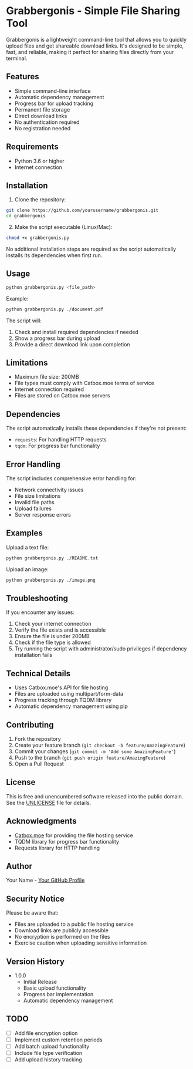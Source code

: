 # Grabbergonis - Simple File Sharing Tool

Grabbergonis is a lightweight command-line tool that allows you to quickly upload files and get shareable download links. It's designed to be simple, fast, and reliable, making it perfect for sharing files directly from your terminal.

## Features

- Simple command-line interface
- Automatic dependency management
- Progress bar for upload tracking
- Permanent file storage
- Direct download links
- No authentication required
- No registration needed

## Requirements

- Python 3.6 or higher
- Internet connection

## Installation

1. Clone the repository:
```bash
git clone https://github.com/yourusername/grabbergonis.git
cd grabbergonis
```

2. Make the script executable (Linux/Mac):
```bash
chmod +x grabbergonis.py
```

No additional installation steps are required as the script automatically installs its dependencies when first run.

## Usage

```bash
python grabbergonis.py <file_path>
```

Example:
```bash
python grabbergonis.py ./document.pdf
```

The script will:
1. Check and install required dependencies if needed
2. Show a progress bar during upload
3. Provide a direct download link upon completion

## Limitations

- Maximum file size: 200MB
- File types must comply with Catbox.moe terms of service
- Internet connection required
- Files are stored on Catbox.moe servers

## Dependencies

The script automatically installs these dependencies if they're not present:
- `requests`: For handling HTTP requests
- `tqdm`: For progress bar functionality

## Error Handling

The script includes comprehensive error handling for:
- Network connectivity issues
- File size limitations
- Invalid file paths
- Upload failures
- Server response errors

## Examples

Upload a text file:
```bash
python grabbergonis.py ./README.txt
```

Upload an image:
```bash
python grabbergonis.py ./image.png
```

## Troubleshooting

If you encounter any issues:

1. Check your internet connection
2. Verify the file exists and is accessible
3. Ensure the file is under 200MB
4. Check if the file type is allowed
5. Try running the script with administrator/sudo privileges if dependency installation fails

## Technical Details

- Uses Catbox.moe's API for file hosting
- Files are uploaded using multipart/form-data
- Progress tracking through TQDM library
- Automatic dependency management using pip

## Contributing

1. Fork the repository
2. Create your feature branch (`git checkout -b feature/AmazingFeature`)
3. Commit your changes (`git commit -m 'Add some AmazingFeature'`)
4. Push to the branch (`git push origin feature/AmazingFeature`)
5. Open a Pull Request

## License

This is free and unencumbered software released into the public domain. See the [UNLICENSE](UNLICENSE) file for details.

## Acknowledgments

- [Catbox.moe](https://catbox.moe/) for providing the file hosting service
- TQDM library for progress bar functionality
- Requests library for HTTP handling

## Author

Your Name - [Your GitHub Profile](https://github.com/yourusername)

## Security Notice

Please be aware that:
- Files are uploaded to a public file hosting service
- Download links are publicly accessible
- No encryption is performed on the files
- Exercise caution when uploading sensitive information

## Version History

- 1.0.0
    - Initial Release
    - Basic upload functionality
    - Progress bar implementation
    - Automatic dependency management

## TODO

- [ ] Add file encryption option
- [ ] Implement custom retention periods
- [ ] Add batch upload functionality
- [ ] Include file type verification
- [ ] Add upload history tracking
